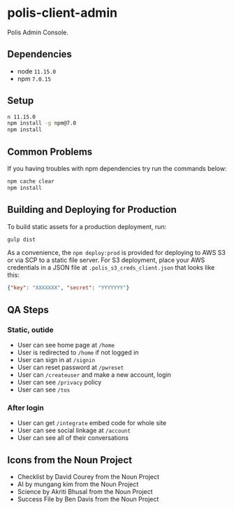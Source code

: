 # polis-client-admin

Polis Admin Console.

## Dependencies

* node `11.15.0`
* npm `7.0.15`

## Setup

```sh
n 11.15.0
npm install -g npm@7.0
npm install
```

## Common Problems

If you having troubles with npm dependencies try run the commands below:

```sh
npm cache clear
npm install
```

## Building and Deploying for Production

To build static assets for a production deployment, run:

```sh
gulp dist
```

As a convenience, the `npm deploy:prod` is provided for deploying to AWS S3 or
via SCP to a static file server. For S3 deployment, place your AWS credentials
in a JSON file at `.polis_s3_creds_client.json` that looks like this:

```json
{"key": "XXXXXXX", "secret": "YYYYYYY"}
```

## QA Steps

### Static, outide

- User can see home page at `/home`
- User is redirected to `/home` if not logged in
- User can sign in at `/signin`
- User can reset password at `/pwreset`
- User can `/createuser` and make a new account, login
- User can see `/privacy` policy
- User can see `/tos`

### After login

- User can get `/integrate` embed code for whole site
- User can see social linkage at `/account`
- User can see all of their conversations

## Icons from the Noun Project

* Checklist by David Courey from the Noun Project
* AI by mungang kim from the Noun Project
* Science by Akriti Bhusal from the Noun Project
* Success File by Ben Davis from the Noun Project
